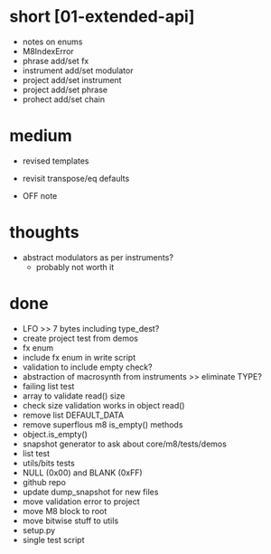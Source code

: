 # short [01-extended-api]

- notes on enums
- M8IndexError
- phrase add/set fx
- instrument add/set modulator
- project add/set instrument
- project add/set phrase
- prohect add/set chain

# medium

- revised templates

- revisit transpose/eq defaults
- OFF note

# thoughts

- abstract modulators as per instruments?
  - probably not worth it

# done

- LFO >> 7 bytes including type_dest?
- create project test from demos
- fx enum
- include fx enum in write script
- validation to include empty check?
- abstraction of macrosynth from instruments >> eliminate TYPE?
- failing list test
- array to validate read() size
- check size validation works in object read()
- remove list DEFAULT_DATA
- remove superflous m8 is_empty() methods
- object.is_empty()
- snapshot generator to ask about core/m8/tests/demos
- list test
- utils/bits tests
- NULL (0x00) and BLANK (0xFF)
- github repo
- update dump_snapshot for new files
- move validation error to project
- move M8 block to root
- move bitwise stuff to utils
- setup.py
- single test script

